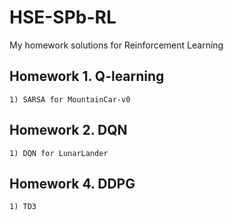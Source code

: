 # HSE-SPb-RL
My homework solutions for Reinforcement Learning

## Homework 1. Q-learning
    1) SARSA for MountainCar-v0

## Homework 2. DQN
    1) DQN for LunarLander

## Homework 4. DDPG
    1) TD3 
